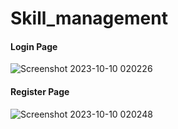 # Skill_management

<h4>Login Page</h4>

![Screenshot 2023-10-10 020226](https://github.com/sasindumalshan/Skill-Management/assets/109432637/cea87768-58f8-4f88-848f-eab5f2e0826b)

<h4>Register Page</h4>

![Screenshot 2023-10-10 020248](https://github.com/sasindumalshan/Skill-Management/assets/109432637/6e0bb16e-d135-4e85-ad53-95668f1fdd74)
